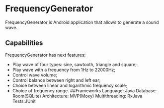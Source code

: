 # FrequencyGenerator
FrequencyGenerator is Android application that allows to generate a sound wave.
## Capabilities
FrequencyGenerator has next features:
- Play wave of four types: sine, sawtooth, triangle and square;
- Play wave with a frequency from 1Hz to 22000Hz;
- Control wave volume;
- Control balance between right and left ear;
- Choice between linear and logarithmic frequency scale;
- Choice of frequency range.
##Frameworks
Language: Java
Database: Room(SQLite)
Architecture: MVP(Moxy)
Multithreading: RxJava
Tests:JUnit
